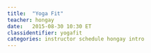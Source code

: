 ```yaml
---
title:  "Yoga Fit"
teacher: hongay
date:   2015-08-30 10:30 ET
classidentifier: yogafit
categories: instructor schedule hongay intro
---
```

